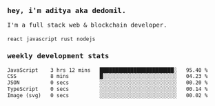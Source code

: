 <samp>
    <h3>hey, i'm aditya aka dedomil.</h3>
    I'm a full stack web & blockchain developer. 
    <br />
    <br />
    <code>react</code> <code>javascript</code> <code>rust</code> <code>nodejs</code>
    <h3>weekly development stats</h3>
    <!--START_SECTION:waka-->

```txt
JavaScript    3 hrs 12 mins   ████████████████████████░   95.40 %
CSS           8 mins          █░░░░░░░░░░░░░░░░░░░░░░░░   04.23 %
JSON          0 secs          ░░░░░░░░░░░░░░░░░░░░░░░░░   00.20 %
TypeScript    0 secs          ░░░░░░░░░░░░░░░░░░░░░░░░░   00.14 %
Image (svg)   0 secs          ░░░░░░░░░░░░░░░░░░░░░░░░░   00.02 %
```

<!--END_SECTION:waka-->
</samp>

